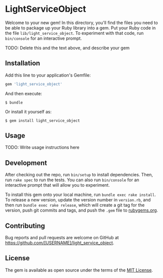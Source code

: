 # LightServiceObject

Welcome to your new gem! In this directory, you'll find the files you need to be able to package up your Ruby library into a gem. Put your Ruby code in the file `lib/light_service_object`. To experiment with that code, run `bin/console` for an interactive prompt.

TODO: Delete this and the text above, and describe your gem

## Installation

Add this line to your application's Gemfile:

```ruby
gem 'light_service_object'
```

And then execute:

    $ bundle

Or install it yourself as:

    $ gem install light_service_object

## Usage

TODO: Write usage instructions here

## Development

After checking out the repo, run `bin/setup` to install dependencies. Then, run `rake spec` to run the tests. You can also run `bin/console` for an interactive prompt that will allow you to experiment.

To install this gem onto your local machine, run `bundle exec rake install`. To release a new version, update the version number in `version.rb`, and then run `bundle exec rake release`, which will create a git tag for the version, push git commits and tags, and push the `.gem` file to [rubygems.org](https://rubygems.org).

## Contributing

Bug reports and pull requests are welcome on GitHub at https://github.com/[USERNAME]/light_service_object.

## License

The gem is available as open source under the terms of the [MIT License](https://opensource.org/licenses/MIT).
